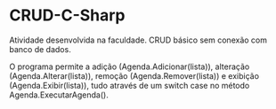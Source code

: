 # CRUD-C-Sharp
Atividade desenvolvida na faculdade.
CRUD básico sem conexão com banco de dados.

O programa permite a adição (Agenda.Adicionar(lista)), alteração (Agenda.Alterar(lista)), remoção (Agenda.Remover(lista)) e exibição (Agenda.Exibir(lista)), tudo através de um switch case no método Agenda.ExecutarAgenda().
